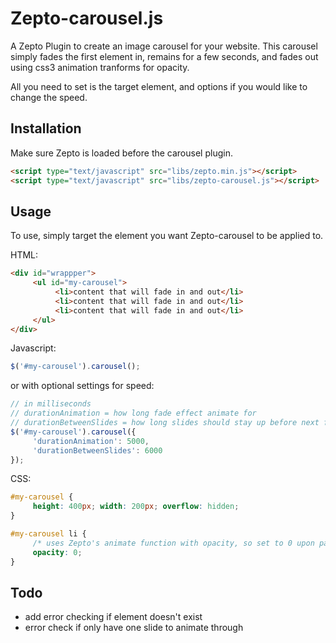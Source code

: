 # Zepto-carousel.js 

A Zepto Plugin to create an image carousel for your website. This carousel simply fades the first element in, remains for a few seconds, and fades out using css3 animation tranforms for opacity.

All you need to set is the target element, and options if you would like to change the speed.


## Installation 

Make sure Zepto is loaded before the carousel plugin.

``` html
<script type="text/javascript" src="libs/zepto.min.js"></script>
<script type="text/javascript" src="libs/zepto-carousel.js"></script>
```


## Usage 

To use, simply target the element you want Zepto-carousel to be applied to. 

HTML:

``` html
<div id="wrappper">
     <ul id="my-carousel">
          <li>content that will fade in and out</li>
          <li>content that will fade in and out</li>
          <li>content that will fade in and out</li>
     </ul>
</div>
```

Javascript:

``` javascript
$('#my-carousel').carousel();
```

or with optional settings for speed:

``` javascript
// in milliseconds
// durationAnimation = how long fade effect animate for
// durationBetweenSlides = how long slides should stay up before next fade animation
$('#my-carousel').carousel({
     'durationAnimation': 5000,
     'durationBetweenSlides': 6000
});
```

CSS:

``` css
#my-carousel { 
     height: 400px; width: 200px; overflow: hidden; 
}

#my-carousel li { 
     /* uses Zepto's animate function with opacity, so set to 0 upon page load */
     opacity: 0; 
}
```


## Todo

* add error checking if element doesn't exist
* error check if only have one slide to animate through
